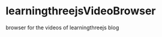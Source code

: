 learningthreejsVideoBrowser
===========================

browser for the videos of learningthreejs blog
